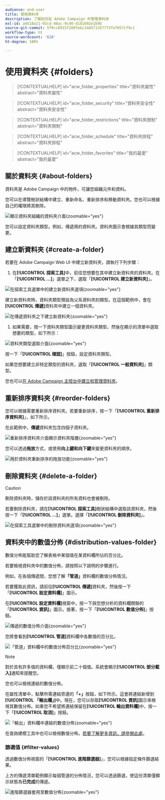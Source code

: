 ```yaml
---
audience: end-user
title: 使用資料夾
description: 了解如何在 Adobe Campaign 中管理資料夾
exl-id: a4518a21-03cd-46ac-9c40-d181692e1b9b
source-git-commit: 5f9cc8915f2897ebc14d571357773fef057cf9c1
workflow-type: ht
source-wordcount: '628'
ht-degree: 100%

---
```


# 使用資料夾 {#folders}

>[!CONTEXTUALHELP]
>id="acw_folder_properties"
>title="資料夾屬性"
>abstract="資料夾屬性"

>[!CONTEXTUALHELP]
>id="acw_folder_security"
>title="資料夾安全性"
>abstract="資料夾安全性"

>[!CONTEXTUALHELP]
>id="acw_folder_restrictions"
>title="資料夾限制"
>abstract="資料夾限制"

>[!CONTEXTUALHELP]
>id="acw_folder_schedule"
>title="資料夾排程"
>abstract="資料夾排程"

>[!CONTEXTUALHELP]
>id="acw_folder_favorites"
>title="我的最愛"
>abstract="我的最愛"

## 關於資料夾 {#about-folders}

資料夾是 Adobe Campaign 中的物件，可讓您組織元件和資料。

您可以在導覽樹狀結構中建立、重新命名、重新排序和移動資料夾。您也可以根據自己的權限將其刪除。

![顯示資料夾組織的資料夾介面](assets/folders.png){zoomable="yes"}

您可以設定資料夾類型。例如，傳遞用的資料夾。資料夾圖示會根據其類型而變更。

## 建立新資料夾 {#create-a-folder}

若要在 Adobe Campaign Web UI 中建立新資料夾，請執行下列步驟：

1. 在&#x200B;**[!UICONTROL 探索工具]**&#x200B;中，前往您想要在其中建立新資料夾的資料夾。在「**[!UICONTROL ...]**」選單之下，選取「**[!UICONTROL 建立新資料夾]**」。

![在探索工具選單中的建立新資料夾選項](assets/folder_create.png){zoomable="yes"}

建立新資料夾時，資料夾類型預設為父系資料夾的類型。在這個範例中，會在&#x200B;**[!UICONTROL 傳遞]**&#x200B;資料夾中建立一個資料夾。

![在傳遞資料夾之下建立新資料夾](assets/folder_new.png){zoomable="yes"}

1. 如果需要，按一下資料夾類型圖示變更資料夾類型，然後在顯示的清單中選取想要的類型，如下所示：

![資料夾類型選取介面](assets/folder_type.png){zoomable="yes"}

按一下「**[!UICONTROL 確認]**」按鈕，設定資料夾類型。

如果您想要建立非特定類型的資料夾，選取「**[!UICONTROL 一般資料夾]**」類型。

您也可以[在 Adobe Campaign 主控台中建立和管理資料夾](https://experienceleague.adobe.com/zh-hant/docs/campaign/campaign-v8/config/configuration/folders-and-views)。

## 重新排序資料夾 {#reorder-folders}

您可以根據需要重新排序資料夾。若要重新排序，按一下「**[!UICONTROL 重新排序資料夾]**」，如下所示。

在此範例中，**傳遞**&#x200B;資料夾包含四個子資料夾。

![重新排序資料夾介面顯示資料夾階層](assets/folder-reorder.png){zoomable="yes"}

您可以透過&#x200B;**拖放**&#x200B;方式，或使用&#x200B;**向上鍵和向下鍵**&#x200B;來變更資料夾的順序。

![用於資料夾重新排序的拖放功能](assets/folder-draganddrop.png){zoomable="yes"}

## 刪除資料夾 {#delete-a-folder}

>[!CAUTION]
>
>刪除資料夾時，儲存於該資料夾的所有資料也會被刪除。

若要刪除資料夾，請在&#x200B;**[!UICONTROL 探索工具]**&#x200B;樹狀結構中選取該資料夾，然後按一下「**[!UICONTROL ...]**」選單。選擇「**[!UICONTROL 刪除資料夾]**」。

![在探索工具選單中的刪除資料夾選項](assets/folder_delete.png){zoomable="yes"}

## 資料夾中的數值分佈 {#distribution-values-folder}

數值分佈能幫助您了解表格中某個值在某資料欄所佔的百分比。

若要檢視資料夾中的數值分佈，請按照以下說明的步驟進行。

例如，在各個傳遞間，您想了解&#x200B;**「管道」**&#x200B;資料欄的數值分佈情況。

若要獲取此資訊，請前往&#x200B;**[!UICONTROL 傳遞]**&#x200B;資料夾，然後按一下「**[!UICONTROL 設定資料欄]**」圖示。

在&#x200B;**[!UICONTROL 設定資料欄]**&#x200B;視窗中，按一下與您想分析的資料欄關聯的「**[!UICONTROL 資訊]**」圖示。接著，按一下「**[!UICONTROL 數值分佈]**」按鈕。

![傳遞的數值分佈介面](assets/values_deliveries.png){zoomable="yes"}

您將會看到&#x200B;**[!UICONTROL 管道]**&#x200B;資料欄中各數值的百分比。

![「管道」資料欄中的數值分佈百分比](assets/values_percentage.png){zoomable="yes"}

>[!NOTE]
>
>對於具有許多值的資料欄，僅顯示前二十個值。系統會顯示&#x200B;**[!UICONTROL 部分載入]**&#x200B;通知來提醒您。

您也可以檢視連結的數值分佈。

在屬性清單中，點擊所需連結旁邊的&#x200B;**「+」**&#x200B;按鈕，如下所示。這會將連結新增到&#x200B;**[!UICONTROL 「輸出欄」]**&#x200B;中。現在，您可以存取&#x200B;**[!UICONTROL 資訊]**&#x200B;圖示來檢視其數值分佈。如果您不希望將連結保留在&#x200B;**[!UICONTROL 輸出資料欄]**&#x200B;中，按一下「**[!UICONTROL 取消]**」按鈕。

![「輸出」資料欄中連結的數值分佈](assets/values_link.png){zoomable="yes"}

在查詢建模工具中也可以檢視數值分佈。[若要了解更多資訊，請參閱此處](../query/build-query.md#distribution-of-values-in-a-query)。

### 篩選值 {#filter-values}

透過數值分佈視窗的「**[!UICONTROL 進階篩選器]**」，您可以根據指定條件篩選結果。

上方的傳遞清單範例顯示每個管道的分佈情況，您可以透過篩選，使這份清單僅顯示狀態為&#x200B;**已完成**&#x200B;的傳遞。

![進階篩選器套用至數值分佈](assets/values_filter.png){zoomable="yes"}